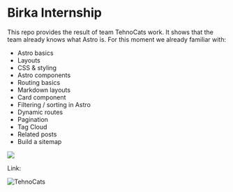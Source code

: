 # Birka Internship

This repo provides the result of team TehnoCats work. It shows that the team already knows what Astro is. For this moment we already familiar with:
- Astro basics
- Layouts
- CSS & styling
- Astro components
- Routing basics
- Markdown layouts
- Card component
- Filtering / sorting in Astro
- Dynamic routes
- Pagination
- Tag Cloud
- Related posts
- Build a sitemap

![](/favicon.svg)


Link: 

<image src="./public/images/tehnoCats.jpg" alt="TehnoCats">
